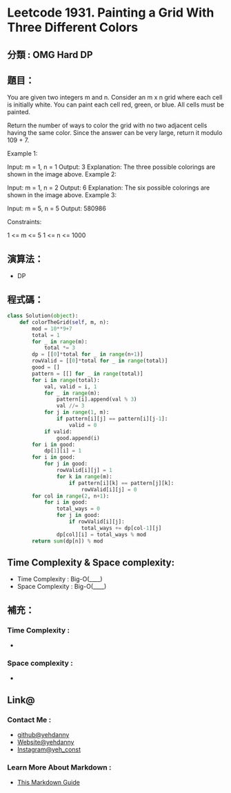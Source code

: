 # Leetcode  1931. Painting a Grid With Three Different Colors

## 分類 : OMG Hard DP

## 題目：
You are given two integers m and n. Consider an m x n grid where each cell is initially white. You can paint each cell red, green, or blue. All cells must be painted.

Return the number of ways to color the grid with no two adjacent cells having the same color. Since the answer can be very large, return it modulo 109 + 7.

 

Example 1:


Input: m = 1, n = 1
Output: 3
Explanation: The three possible colorings are shown in the image above.
Example 2:


Input: m = 1, n = 2
Output: 6
Explanation: The six possible colorings are shown in the image above.
Example 3:

Input: m = 5, n = 5
Output: 580986
 

Constraints:

1 <= m <= 5
1 <= n <= 1000

## 演算法：
- DP

## 程式碼：
```python
class Solution(object):
    def colorTheGrid(self, m, n):
        mod = 10**9+7
        total = 1
        for _ in range(m):
            total *= 3
        dp = [[0]*total for _ in range(n+1)]
        rowValid = [[0]*total for _ in range(total)]
        good = []
        pattern = [[] for _ in range(total)]
        for i in range(total):
            val, valid = i, 1
            for _ in range(m):
                pattern[i].append(val % 3)
                val //= 3
            for j in range(1, m):
                if pattern[i][j] == pattern[i][j-1]:
                    valid = 0
            if valid:
                good.append(i)
        for i in good:
            dp[1][i] = 1
        for i in good:
            for j in good:
                rowValid[i][j] = 1
                for k in range(m):
                    if pattern[i][k] == pattern[j][k]:
                        rowValid[i][j] = 0
        for col in range(2, n+1):
            for i in good:
                total_ways = 0
                for j in good:
                    if rowValid[i][j]:
                        total_ways += dp[col-1][j]
                dp[col][i] = total_ways % mod
        return sum(dp[n]) % mod
```
## Time Complexity & Space complexity:
- Time Complexity   :   Big-O(____)
- Space Complexity   :  Big-O(____)

## 補充：
### Time Complexity :
- 
### Space complexity :
- 

## Link@
### Contact Me : 
- [github@yehdanny](https://github.com/yehdanny)
- [Website@yehdanny](https://yehdanny.github.io/mypage/html/index.html)
- [Instagram@yeh_const](https://www.instagram.com/yeh_const?igsh=MTVlNTl2eGVkeWI2MA%3D%3D&utm_source=qr)
### Learn More About Markdown :
- [This Markdown Guide](https://www.markdownguide.org/)

